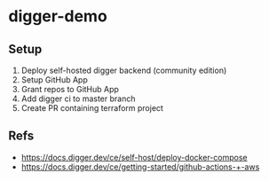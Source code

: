 # digger-demo

## Setup

1. Deploy self-hosted digger backend (community edition)
2. Setup GitHub App
3. Grant repos to GitHub App
4. Add digger ci to master branch
5. Create PR containing terraform project

## Refs

- <https://docs.digger.dev/ce/self-host/deploy-docker-compose>
- <https://docs.digger.dev/ce/getting-started/github-actions-+-aws>

